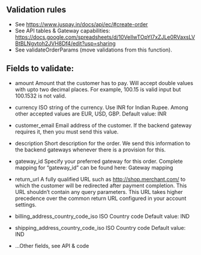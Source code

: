 
Validation rules
----------------

- See https://www.juspay.in/docs/api/ec/#create-order
- See API tables & Gateway capabilities:
  https://docs.google.com/spreadsheets/d/10VeIlwTOpYI7xZJLe0RVaxsLVBtBLNgvtoh2JVH8Df4/edit?usp=sharing
- See validateOrderParams (move validations from this function).

Fields to validate:
------------------

- amount
  Amount that the customer has to pay.
  Will accept double values with upto two decimal places.
  For example, 100.15 is valid input but 100.1532 is not valid.

- currency
  ISO string of the currency. Use INR for Indian Rupee. Among other accepted values are EUR, USD, GBP.
  Default value: INR

- customer_email
  Email address of the customer.
  If the backend gateway requires it, then you must send this value.

- description
  Short description for the order. We send this information to the backend gateways whenever there is a provision for this.

- gateway_id
  Specify your preferred gateway for this order. Complete mapping for “gateway_id” can be found here: Gateway mapping

- return_url
  A fully qualified URL such as http://shop.merchant.com/ to which the customer will be redirected after payment completion. This URL shouldn’t contain any query parameters. This URL takes higher precedence over the common return URL configured in your account settings.

- billing_address_country_code_iso
  ISO Country code
  Default value: IND

- shipping_address_country_code_iso
  ISO Country code
  Default value: IND

- ...Other fields, see API & code
